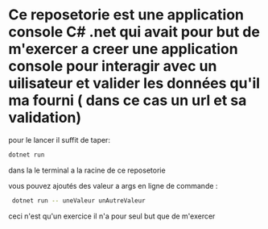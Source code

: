 # Ce reposetorie est une application console C# .net qui avait pour but de m'exercer a creer une application console pour interagir avec un uilisateur et valider les données qu'il ma fourni ( dans ce cas un url et sa validation)

pour le lancer il suffit de taper:

```bash
dotnet run
```

dans la le terminal a la racine de ce reposetorie

vous pouvez ajoutés des valeur a args en ligne de commande :

```bash
 dotnet run -- uneValeur unAutreValeur
```

ceci n'est qu'un exercice il n'a pour seul but que de m'exercer
